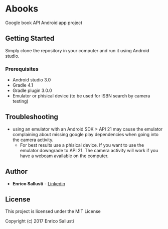 # Abooks

Google book API Android app project

## Getting Started

Simply clone the repository in your computer and run it using Android studio.

### Prerequisites

* Android studio 3.0
* Gradle 4.1
* Gradle plugin 3.0.0
* Emulator or phisical device (to be used for ISBN search by camera testing)

## Troubleshooting

* using an emulator with an Android SDK > API 21 may cause the emulator complaining about missing google play dependencies when going into the camera activity.
  * For best results use a phisical device. If you want to use the emulator downgrade to API 21. The camera activity will work if you have a webcam available on the computer.

## Author

* **Enrico Sallusti** - [Linkedin](http://www.linkedin.com/in/enrico-sallusti)

## License

This project is licensed under the MIT License

Copyright (c) 2017 Enrico Sallusti
